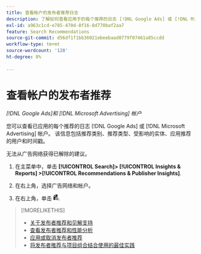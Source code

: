 ```yaml
---
title: 查看帐户的发布者推荐日志
description: 了解如何查看应用于的每个推荐的日志 [!DNL Google Ads] 或 [!DNL Microsoft Advertising] 帐户。
exl-id: a963c1cd-e785-470d-8f16-8d770baf2aa7
feature: Search Recommendations
source-git-commit: d56df1f1bb36021ebeebaad0779f07461a85ccdd
workflow-type: tm+mt
source-wordcount: '128'
ht-degree: 0%

---
```


# 查看帐户的发布者推荐

*[!DNL Google Ads]和 [!DNL Microsoft Advertising] 帐户*

您可以查看已应用的每个推荐的日志 [!DNL Google Ads] 或 [!DNL Microsoft Advertising] 帐户。 该信息包括推荐类别、推荐类型、受影响的实体、应用推荐的用户和时间戳。

无法从广告网络获得已解除的建议。

1. 在主菜单中，单击 **[!UICONTROL Search]> [!UICONTROL Insights & Reports] >[!UICONTROL Recommendations & Publisher Insights]**.

1. 在右上角，选择广告网络和帐户。

1. 在右上角，单击 ![推荐日志](/help/search-social-commerce/assets/recommendations-log-view.png "推荐日志").

>[!MORELIKETHIS]
>
>* [关于发布者推荐和见解支持](recommendation-support.md)
>* [查看发布者推荐和性能分析](recommendation-view.md)
>* [应用或取消发布者推荐](recommendation-apply-dismiss.md)
>* [将发布者推荐与项目组合结合使用的最佳实践](recommendation-best-practices.md)

